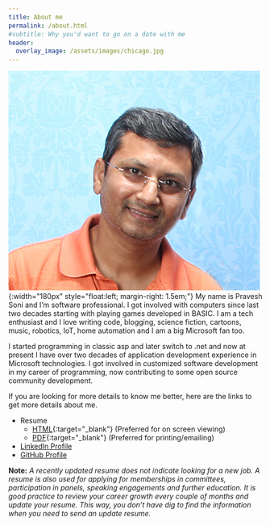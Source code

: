 ```yaml
---
title: About me
permalink: /about.html
#subtitle: Why you'd want to go on a date with me
header:
  overlay_image: /assets/images/chicago.jpg
---
```


![Pravesh Soni](/assets/images/pravesh.png){:width="180px" style="float:left; margin-right: 1.5em;"} My name is Pravesh Soni and I’m software professional. I got involved with computers since last two decades starting with playing games developed in BASIC. I am a tech enthusiast and I love writing code, blogging, science fiction, cartoons, music, robotics, IoT, home automation and I am a big Microsoft fan too.

I started programming in classic asp and later switch to .net and now at present I have over two decades of application development experience in Microsoft technologies. I got involved in customized software development in my career of programming, now contributing to some open source community development.

If you are looking for more details to know me better, here are the links to get more details about me.

- Resume
    - [HTML](/resume.html){:target="_blank"} (Preferred for on screen viewing)
    - [PDF](/assets/docs/resume.pdf){:target="_blank"} (Preferred for printing/emailing)
- [LinkedIn Profile](https://www.linkedin.com/in/pjsoni)
- [GitHub Profile](https://github.com/pjsoni)

**Note:** _A recently updated resume does not indicate looking for a new job. A resume is also used for applying for memberships in committees, participation in panels, speaking engagements and further education. It is good practice to review your career growth every couple of months and update your resume. This way, you don’t have dig to find the information when you need to send an update resume._
